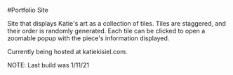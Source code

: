 #Portfolio Site

Site that displays Katie's art as a collection of tiles. Tiles are staggered, and their order is randomly generated. Each tile can be clicked to open a zoomable popup with the piece's information displayed.

Currently being hosted at katiekisiel.com.

NOTE: Last build was 1/11/21

